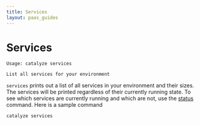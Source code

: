 ```yaml
---
title: Services
layout: paas_guides
---
```


# Services

```
Usage: catalyze services

List all services for your environment
```

`services` prints out a list of all services in your environment and their sizes. The services will be printed regardless of their currently running state. To see which services are currently running and which are not, use the [status](https://resources.catalyze.io/paas/cli/sections/status/) command. Here is a sample command

```
catalyze services
```
